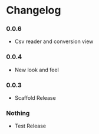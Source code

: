 # Changelog

### 0.0.6

- Csv reader and conversion view

### 0.0.4

- New look and feel

### 0.0.3

- Scaffold Release

### Nothing

- Test Release

